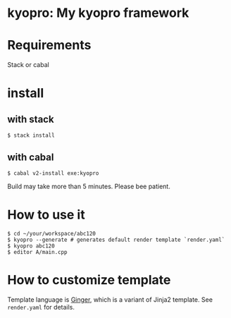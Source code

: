 # kyopro: My kyopro framework

# Requirements
Stack or cabal
# install

## with stack
```console
$ stack install 
```

## with cabal
```console
$ cabal v2-install exe:kyopro
```

Build may take more than 5 minutes. Please bee patient.

# How to use it

```console
$ cd ~/your/workspace/abc120
$ kyopro --generate # generates default render template `render.yaml`
$ kyopro abc120
$ editor A/main.cpp
```

# How to customize template

Template language is [Ginger](https://ginger.tobiasdammers.nl/guide/),
which is a variant of Jinja2 template.
See `render.yaml` for details.


